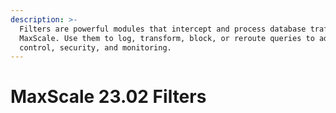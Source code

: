 ```yaml
---
description: >-
  Filters are powerful modules that intercept and process database traffic in
  MaxScale. Use them to log, transform, block, or reroute queries to add
  control, security, and monitoring.
---
```


# MaxScale 23.02 Filters

